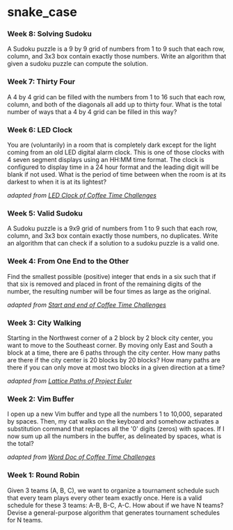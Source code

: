 # snake_case

### Week 8: Solving Sudoku

A Sudoku puzzle is a 9 by 9 grid of numbers from 1 to 9 such that each row,
column, and 3x3 box contain exactly those numbers. Write an algorithm that
given a sudoku puzzle can compute the solution.

### Week 7: Thirty Four

A 4 by 4 grid can be filled with the numbers from 1 to 16 such that each
row, column, and both of the diagonals all add up to thirty four. What is
the total number of ways that a 4 by 4 grid can be filled in this way?

### Week 6: LED Clock

You are (voluntarily) in a room that is completely dark except
for the light coming from an old LED digital alarm clock. This is one of
those clocks with 4 seven segment displays using an HH:MM time format. The
clock is configured to display time in a 24 hour format and the leading
digit will be blank if not used. What is the period of time between when the
room is at its darkest to when it is at its lightest?

*adapted from [LED Clock of Coffee Time
Challenges](http://www.datagenetics.com/blog/june22014/index.html)*

### Week 5: Valid Sudoku

A Sudoku puzzle is a 9x9 grid of numbers from 1 to 9 such
that each row, column, and 3x3 box contain exactly those numbers, no
duplicates. Write an algorithm that can check if a solution to a sudoku
puzzle is a valid one.

### Week 4: From One End to the Other

Find the smallest possible (positive) integer that ends in a six such that
if that six is removed and placed in front of the remaining digits of the
number, the resulting number will be four times as large as the original.

*adapted from [Start and end of Coffee Time
Challenges](http://www.datagenetics.com/blog/june22014/index.html)*

### Week 3: City Walking

Starting in the Northwest corner of a 2 block by 2 block city center, you
want to move to the Southeast corner. By moving only East and South a block
at a time, there are 6 paths through the city center. How many paths are
there if the city center is 20 blocks by 20 blocks? How many paths are there
if you can only move at most two blocks in a given direction at a time?

*adapted from [Lattice Paths of Project
Euler](https://projecteuler.net/problem=15)*

### Week 2: Vim Buffer

I open up a new Vim buffer and type all the numbers 1 to 10,000, separated
by spaces. Then, my cat walks on the keyboard and somehow activates a
substitution command that replaces all the '0' digits (zeros) with spaces.
If I now sum up all the numbers in the buffer, as delineated by spaces, what
is the total?

*adapted from [Word Doc of Coffee Time
Challenges](http://www.datagenetics.com/blog/june22014/index.html)*

### Week 1: Round Robin

Given 3 teams (A, B, C), we want to organize a tournament schedule such that
every team plays every other team exactly once. Here is a valid schedule for
these 3 teams: A-B, B-C, A-C. How about if we have N teams? Devise a
general-purpose algorithm that generates tournament schedules for N teams.
